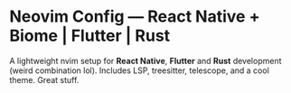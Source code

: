 # Neovim Config — React Native + Biome | Flutter | Rust

A lightweight nvim setup for **React Native**, **Flutter** and **Rust** development (weird combination lol). Includes LSP, treesitter, telescope, and a cool theme. Great stuff.
